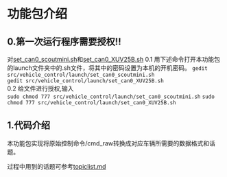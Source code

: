 # 功能包介绍

## 0.第一次运行程序需要授权!!
对[set_can0_scoutmini.sh](launch/set_can0_scoutmini.sh)和[set_can0_XUV25B.sh](launch/set_can0_XUV25B.sh)
0.1 用下述命令打开本功能包的launch文件夹中的.sh文件，将其中的密码设置为本机的开机密码。 
`gedit src/vehicle_control/launch/set_can0_scoutmini.sh`   
`gedit src/vehicle_control/launch/set_can0_XUV25B.sh`   
0.2 给文件进行授权,输入  
`sudo chmod 777 src/vehicle_control/launch/set_can0_scoutmini.sh`
`sudo chmod 777 src/vehicle_control/launch/set_can0_XUV25B.sh`

## 1.代码介绍
本功能包实现将原始控制命令/cmd_raw转换成对应车辆所需要的数据格式和话题。
  
过程中用到的话题可参考[topiclist.md](topiclist.md)
